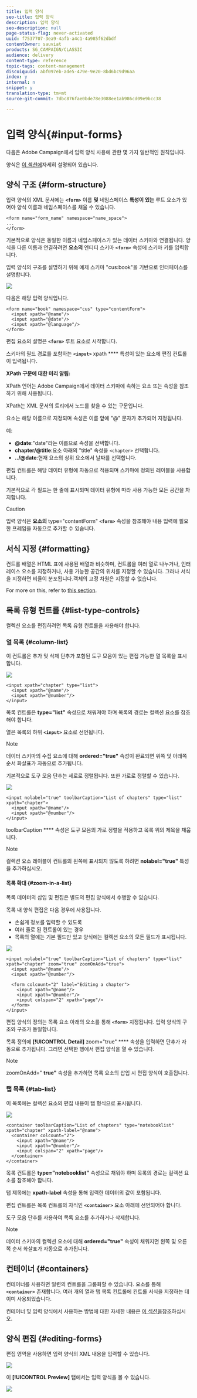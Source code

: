 ```yaml
---
title: 입력 양식
seo-title: 입력 양식
description: 입력 양식
seo-description: null
page-status-flag: never-activated
uuid: f7537707-3ea9-4afb-a4c1-4a985f62dbdf
contentOwner: sauviat
products: SG_CAMPAIGN/CLASSIC
audience: delivery
content-type: reference
topic-tags: content-management
discoiquuid: abf097eb-ade5-479e-9e20-8bd6bc9d96aa
index: y
internal: n
snippet: y
translation-type: tm+mt
source-git-commit: 7dbc876fae0bde78e3088ee1ab986cd09e9bcc38

---
```



# 입력 양식{#input-forms}

다음은 Adobe Campaign에서 입력 양식 사용에 관한 몇 가지 일반적인 원칙입니다.

양식은 [이 섹션에](../../configuration/using/identifying-a-form.md)자세히 설명되어 있습니다.

## 양식 구조 {#form-structure}

입력 양식의 XML 문서에는 **`<form>`** 이름 **및** 네임스페이스 **특성이 있는** 루트 요소가 있어야 양식 이름과 네임스페이스를 채울 수 있습니다.

```
<form name="form_name" namespace="name_space">
...
</form>
```

기본적으로 양식은 동일한 이름과 네임스페이스가 있는 데이터 스키마와 연결됩니다. 양식을 다른 이름과 연결하려면 **요소의** 엔티티 스키마 **`<form>`** 속성에 스키마 키를 입력합니다.

입력 양식의 구조를 설명하기 위해 예제 스키마 &quot;cus:book&quot;을 기반으로 인터페이스를 설명합니다.

![](assets/d_ncs_content_form1.png)

다음은 해당 입력 양식입니다.

```
<form name="book" namespace="cus" type="contentForm">
  <input xpath="@name"/>
  <input xpath="@date"/>
  <input xpath="@language"/>
</form>
```

편집 요소의 설명은 **`<form>`** 루트 요소로 시작합니다.

스키마의 필드 경로를 포함하는 **`<input>`** xpath **** 특성이 있는 요소에 편집 컨트롤이 입력됩니다.

**XPath 구문에 대한 미리 알림:**

XPath 언어는 Adobe Campaign에서 데이터 스키마에 속하는 요소 또는 속성을 참조하기 위해 사용됩니다.

XPath는 XML 문서의 트리에서 노드를 찾을 수 있는 구문입니다.

요소는 해당 이름으로 지정되며 속성은 이름 앞에 &quot;@&quot; 문자가 추가되어 지정됩니다.

예:

* **@date**:&quot;date&quot;라는 이름으로 속성을 선택합니다.
* **chapter/@title**:요소 아래의 &quot;title&quot; 속성을 `<chapter>` 선택합니다.
* **../@date**:현재 요소의 상위 요소에서 날짜를 선택합니다.

편집 컨트롤은 해당 데이터 유형에 자동으로 적용되며 스키마에 정의된 레이블을 사용합니다.

기본적으로 각 필드는 한 줄에 표시되며 데이터 유형에 따라 사용 가능한 모든 공간을 차지합니다.

>[!CAUTION]
>
>입력 양식은 **요소의** type=&quot;contentForm&quot; **`<form>`** 속성을 참조해야 내용 입력에 필요한 프레임을 자동으로 추가할 수 있습니다.

## 서식 지정 {#formatting}

컨트롤 배열은 HTML 표에 사용된 배열과 비슷하며, 컨트롤을 여러 열로 나누거나, 인터레이스 요소를 지정하거나, 사용 가능한 공간의 위치를 지정할 수 있습니다. 그러나 서식을 지정하면 비율이 분포됩니다.객체의 고정 차원은 지정할 수 없습니다.

For more on this, refer to [this section](../../configuration/using/form-structure.md#formatting).

## 목록 유형 컨트롤 {#list-type-controls}

컬렉션 요소를 편집하려면 목록 유형 컨트롤을 사용해야 합니다.

### 열 목록 {#column-list}

이 컨트롤은 추가 및 삭제 단추가 포함된 도구 모음이 있는 편집 가능한 열 목록을 표시합니다.

![](assets/d_ncs_content_form4.png)

```
<input xpath="chapter" type="list">
  <input xpath="@name"/>
  <input xpath="@number"/>
</input>
```

목록 컨트롤은 **type=&quot;list&quot;** 속성으로 채워져야 하며 목록의 경로는 컬렉션 요소를 참조해야 합니다.

열은 목록의 하위 **`<input>`** 요소로 선언됩니다.

>[!NOTE]
>
>데이터 스키마의 수집 요소에 대해 **ordered=&quot;true&quot;** 속성이 완료되면 위쪽 및 아래쪽 순서 화살표가 자동으로 추가됩니다.

기본적으로 도구 모음 단추는 세로로 정렬됩니다. 또한 가로로 정렬할 수 있습니다.

![](assets/d_ncs_content_form5.png)

```
<input nolabel="true" toolbarCaption="List of chapters" type="list" xpath="chapter">
  <input xpath="@name"/>
  <input xpath="@number"/>
</input>
```

toolbarCaption **** 속성은 도구 모음의 가로 정렬을 적용하고 목록 위의 제목을 채웁니다.

>[!NOTE]
>
>컬렉션 요소 레이블이 컨트롤의 왼쪽에 표시되지 않도록 하려면 **nolabel=&quot;true&quot;** 특성을 추가하십시오.

#### 목록 확대 {#zoom-in-a-list}

목록 데이터의 삽입 및 편집은 별도의 편집 양식에서 수행할 수 있습니다.

목록 내 양식 편집은 다음 경우에 사용됩니다.

* 손쉽게 정보를 입력할 수 있도록
* 여러 줄로 된 컨트롤이 있는 경우
* 목록의 열에는 기본 필드만 있고 양식에는 컬렉션 요소의 모든 필드가 표시됩니다.

![](assets/d_ncs_content_form7.png)

```
<input nolabel="true" toolbarCaption="List of chapters" type="list" xpath="chapter" zoom="true" zoomOnAdd="true">
  <input xpath="@name"/>
  <input xpath="@number"/>

  <form colcount="2" label="Editing a chapter">
    <input xpath="@name"/>
    <input xpath="@number"/>
    <input colspan="2" xpath="page"/>
  </form>
</input>
```

편집 양식의 정의는 목록 요소 아래의 요소를 통해 **`<form>`** 지정됩니다. 입력 양식의 구조와 구조가 동일합니다.

목록 정의에 **[!UICONTROL Detail]** zoom=&quot;true&quot; **** 속성을 입력하면 단추가 자동으로 추가됩니다. 그러면 선택한 행에서 편집 양식을 열 수 있습니다.

>[!NOTE]
>
>zoomOnAdd=&quot; **true&quot;** 속성을 추가하면 목록 요소의 삽입 시 편집 양식이 호출됩니다.

### 탭 목록 {#tab-list}

이 목록에는 컬렉션 요소의 편집 내용이 탭 형식으로 표시됩니다.

![](assets/d_ncs_content_form6.png)

```
<container toolbarCaption="List of chapters" type="notebooklist" xpath="chapter" xpath-label="@name">
  <container colcount="2">
    <input xpath="@name"/>
    <input xpath="@number"/>
    <input colspan="2" xpath="page"/>
  </container>
</container>
```

목록 컨트롤은 **type=&quot;notebooklist&quot;** 속성으로 채워야 하며 목록의 경로는 컬렉션 요소를 참조해야 합니다.

탭 제목에는 **xpath-label** 속성을 통해 입력한 데이터의 값이 포함됩니다.

편집 컨트롤은 목록 컨트롤의 자식인 **`<container>`** 요소 아래에 선언되어야 합니다.

도구 모음 단추를 사용하여 목록 요소를 추가하거나 삭제합니다.

>[!NOTE]
>
>데이터 스키마의 컬렉션 요소에 대해 **ordered=&quot;true&quot;** 속성이 채워지면 왼쪽 및 오른쪽 순서 화살표가 자동으로 추가됩니다.

## 컨테이너 {#containers}

컨테이너를 사용하면 일련의 컨트롤을 그룹화할 수 있습니다. 요소를 통해 **`<container>`** 존재합니다. 여러 개의 열과 탭 목록 컨트롤에 컨트롤 서식을 지정하는 데 이미 사용되었습니다.

컨테이너 및 입력 양식에서 사용하는 방법에 대한 자세한 내용은 [이 섹션을](../../configuration/using/form-structure.md#containers)참조하십시오.

## 양식 편집 {#editing-forms}

편집 영역을 사용하면 입력 양식의 XML 내용을 입력할 수 있습니다.

![](assets/d_ncs_content_form12.png)

이 **[!UICONTROL Preview]** 탭에서는 입력 양식을 볼 수 있습니다.

![](assets/d_ncs_content_form13.png)

